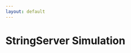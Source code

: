 ```yaml
---
layout: default
---
```


# StringServer Simulation

<div id="output"></div>

<script>
    // Load previous messages from localStorage
    let messages = JSON.parse(localStorage.getItem("messages") || "[]");

    function displayMessages() {
        const displayText = messages.map((message, index) => `${index + 1}. ${message}`).join("<br>");
        document.getElementById('output').innerHTML = displayText;
    }

    function handleRequest() {
        const currentHash = window.location.hash.substring(1); // Remove the '#' at the start
        const urlParams = new URLSearchParams(currentHash.split("?")[1]);
        const message = urlParams.get('s');

        if (currentHash.startsWith("add-message") && message) {
            messages.push(message);
            // Save updated messages to localStorage
            localStorage.setItem("messages", JSON.stringify(messages));
            displayMessages();
        } else {
            displayMessages();
        }
    }

    handleRequest();
</script>

